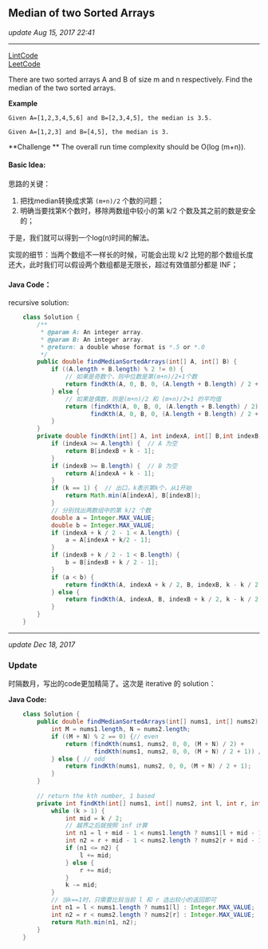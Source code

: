 ## Median of two Sorted Arrays
_update Aug 15, 2017 22:41_

---
[LintCode](http://www.lintcode.com/en/problem/median-of-two-sorted-arrays/#)   
[LeetCode](https://leetcode.com/problems/median-of-two-sorted-arrays/description/)

There are two sorted arrays A and B of size m and n respectively. Find the median of the two sorted arrays.

**Example**

    Given A=[1,2,3,4,5,6] and B=[2,3,4,5], the median is 3.5.
    
    Given A=[1,2,3] and B=[4,5], the median is 3.

**Challenge **
The overall run time complexity should be O(log (m+n)).

#### Basic Idea:
思路的关键：

1.  把找median转换成求第 `(m+n)/2` 个数的问题；
2.  明确当要找第K个数时，移除两数组中较小的第 k/2 个数及其之前的数是安全的；

于是，我们就可以得到一个log(n)时间的解法。

实现的细节：当两个数组不一样长的时候，可能会出现 k/2 比短的那个数组长度还大，此时我们可以假设两个数组都是无限长，超过有效值部分都是 INF；

#### Java Code：
recursive solution:
```java
    class Solution {
        /**
         * @param A: An integer array.
         * @param B: An integer array.
         * @return: a double whose format is *.5 or *.0
         */
        public double findMedianSortedArrays(int[] A, int[] B) {
            if ((A.length + B.length) % 2 != 0) {
                // 如果是奇数个，则中位数是第(m+n)/2+1个数
                return findKth(A, 0, B, 0, (A.length + B.length) / 2 + 1);
            } else {
                // 如果是偶数，则是(m+n)/2 和 (m+n)/2+1 的平均值
                return (findKth(A, 0, B, 0, (A.length + B.length) / 2) + 
                       findKth(A, 0, B, 0, (A.length + B.length) / 2 + 1)) / 2;
            }
        }
        private double findKth(int[] A, int indexA, int[] B,int indexB, int k) {
            if (indexA >= A.length) {  // A 为空
                return B[indexB + k - 1];
            }
            if (indexB >= B.length) {  // B 为空
                return A[indexA + k - 1];
            }
            if (k == 1) {  // 出口，k表示第k个，从1开始
                return Math.min(A[indexA], B[indexB]);
            }
            // 分别找出两数组中的第 k/2 个数
            double a = Integer.MAX_VALUE;
            double b = Integer.MAX_VALUE;
            if (indexA + k / 2 - 1 < A.length) {
                a = A[indexA + k/2 - 1];
            }
            if (indexB + k / 2 - 1 < B.length) {
                b = B[indexB + k / 2 - 1];
            }
            if (a < b) {
                return findKth(A, indexA + k / 2, B, indexB, k - k / 2);
            } else {
                return findKth(A, indexA, B, indexB + k / 2, k - k / 2);
            }
        }
    }
```
---
_update Dec 18, 2017_

### Update
时隔数月，写出的code更加精简了。这次是 iterative 的 solution：

**Java Code:**
```java
    class Solution {
        public double findMedianSortedArrays(int[] nums1, int[] nums2) {
            int M = nums1.length, N = nums2.length;
            if ((M + N) % 2 == 0) {// even
                return (findKth(nums1, nums2, 0, 0, (M + N) / 2) + 
                        findKth(nums1, nums2, 0, 0, (M + N) / 2 + 1)) / 2.0;
            } else { // odd
                return findKth(nums1, nums2, 0, 0, (M + N) / 2 + 1);
            }
        }
        
        // return the kth number, 1 based
        private int findKth(int[] nums1, int[] nums2, int l, int r, int k) {
            while (k > 1) {
                int mid = k / 2;
                // 越界之后就按照 inf 计算
                int n1 = l + mid - 1 < nums1.length ? nums1[l + mid - 1] : Integer.MAX_VALUE;
                int n2 = r + mid - 1 < nums2.length ? nums2[r + mid - 1] : Integer.MAX_VALUE;
                if (n1 <= n2) {
                    l += mid;
                } else {
                    r += mid;
                }
                k -= mid;
            }
            // 当k==1时，只需要比较当前 l 和 r 选出较小的返回即可
            int n1 = l < nums1.length ? nums1[l] : Integer.MAX_VALUE;
            int n2 = r < nums2.length ? nums2[r] : Integer.MAX_VALUE;
            return Math.min(n1, n2);
        }
    }
```
